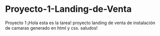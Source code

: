 # Proyecto-1-Landing-de-Venta
Proyecto 1
¡Hola esta es la tarea!
proyecto landing de venta de instalación de camaras generado en html y css.
saludos!
